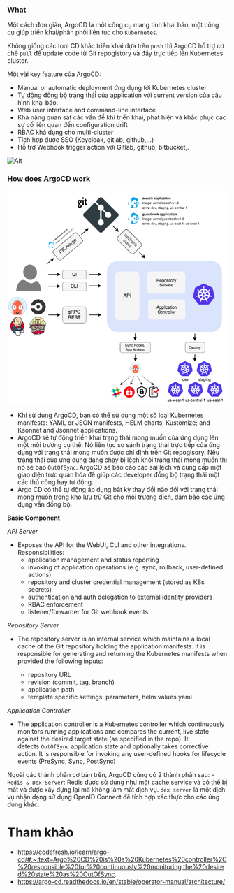 ### What
Một cách đơn giản, ArgoCD là một công cụ mang tính khai báo, một công cụ giúp triển khai/phân phối liên tục cho `Kubernetes`.

Không giống các tool CD khác triển khai dựa trên `push` thì ArgoCD hỗ trợ cơ chế `pull` để update code từ Git repogistory và đẩy trực tiếp lên Kubernetes cluster.

Một vài key feature của ArgoCD:
- Manual or automatic deployment ứng dụng tới Kubernetes cluster
- Tự động đồng bộ trạng thái của application với current version của cấu hình khai báo.
- Web user interface and command-line interface
- Khả năng quan sát các vấn đề khi triển khai, phát hiện và khắc phục các sự cố liên quan đến configuration drift
- RBAC khả dụng cho multi-cluster
- Tích hợp được SSO (Keycloak, gitlab, github,...)
- Hỗ trợ Webhook trigger action với Gitlab, github, bitbucket,.

![Alt](https://argo-cd.readthedocs.io/en/stable/assets/argocd-ui.gif)

### How does ArgoCD work

![alt](../images/how_argocd_work.png)

- Khi sử dụng ArgoCD, bạn có thể sử dụng một số loại Kubernetes manifests: YAML or JSON manifests, HELM charts, Kustomize; and Ksonnet and Jsonnet applications. 
- ArgoCD sẽ tự động triển khai trạng thái mong muốn của ứng dụng lên một môi trường cụ thể. Nó liên tục so sánh trạng thái trực tiếp của ứng dụng với trạng thái mong muốn được chỉ định trên Git repogisory. Nếu trạng thái của ứng dụng đang chạy bị lệch khỏi trạng thái mong muốn thì nó sẽ báo `OutOfSync`. ArgoCD sẽ báo cáo các sai lệch và cung cấp một giao diện trực quan hóa để giúp các developer đồng bộ trạng thái một các thủ công hay tự động.
- Argo CD có thể tự động áp dụng bất kỳ thay đổi nào đối với trạng thái mong muốn trong kho lưu trữ Git cho môi trường đích, đảm bảo các ứng dụng vẫn đồng bộ.

**Basic Component**

*API Server*
- Exposes the API for the WebUI, CLI and other integrations.
Responsibilities: 
    - application management and status reporting
    - invoking of application operations (e.g. sync, rollback, user-defined actions)
    - repository and cluster credential management (stored as K8s secrets)
    - authentication and auth delegation to external identity providers
    - RBAC enforcement
    - listener/forwarder for Git webhook events

*Repository Server*

- The repository server is an internal service which maintains a local cache of the Git repository holding the application manifests. It is responsible for generating and returning the Kubernetes manifests when provided the following inputs:

    -   repository URL
    -   revision (commit, tag, branch)
    -   application path
    -   template specific settings: parameters, helm values.yaml

*Application Controller*

- The application controller is a Kubernetes controller which continuously monitors running applications and compares the current, live state against the desired target state (as specified in the repo). It detects `OutOfSync` application state and optionally takes corrective action. It is responsible for invoking any user-defined hooks for lifecycle events (PreSync, Sync, PostSync)

Ngoài các thành phần cơ bản trên, ArgoCD cũng có 2 thành phần sau: 
    - `Redis & Dex-Server`: Redis được sử dụng như một cache service và có thể bị mất và được xây dựng lại mà không làm mất dịch vụ. `dex server` là một dịch vụ nhận dạng sử dụng OpenID Connect để tích hợp xác thực cho các ứng dụng khác.


# Tham khảo
- https://codefresh.io/learn/argo-cd/#:~:text=Argo%20CD%20is%20a%20Kubernetes%20controller%2C%20responsible%20for%20continuously%20monitoring,the%20desired%20state%20as%20OutOfSync.
- https://argo-cd.readthedocs.io/en/stable/operator-manual/architecture/